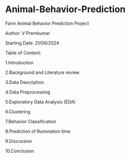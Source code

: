 # Animal-Behavior-Prediction
Farm Animal Behavior Prediction Project

Author: V Premkumar 

Starting Date: 21/06/2024 

Table of Content: 

1.Introduction 

2.Background and Literature review 

3.Data Description 

4.Data Preprocessing 

5.Exploratory Data Analysis (EDA) 

6.Clustering 

7.Behavior Classification 

8.Prediction of Rumination time 

9.Discussion 

10.Conclusion 

